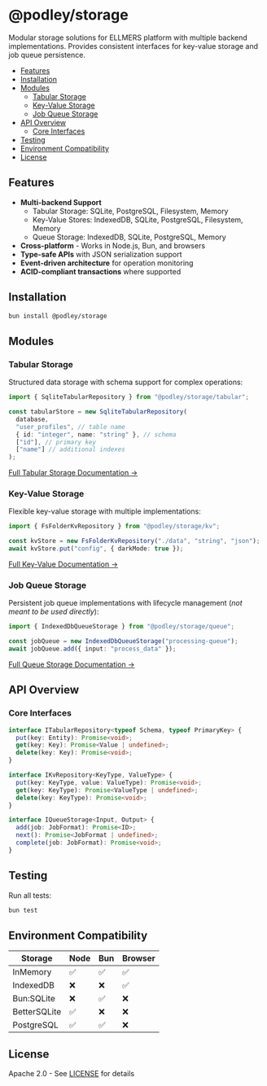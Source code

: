 # @podley/storage

Modular storage solutions for ELLMERS platform with multiple backend implementations. Provides consistent interfaces for key-value storage and job queue persistence.

- [Features](#features)
- [Installation](#installation)
- [Modules](#modules)
  - [Tabular Storage](#tabular-storage)
  - [Key-Value Storage](#key-value-storage)
  - [Job Queue Storage](#job-queue-storage)
- [API Overview](#api-overview)
  - [Core Interfaces](#core-interfaces)
- [Testing](#testing)
- [Environment Compatibility](#environment-compatibility)
- [License](#license)

## Features

- **Multi-backend Support**
  - Tabular Storage: SQLite, PostgreSQL, Filesystem, Memory
  - Key-Value Stores: IndexedDB, SQLite, PostgreSQL, Filesystem, Memory
  - Queue Storage: IndexedDB, SQLite, PostgreSQL, Memory
- **Cross-platform** - Works in Node.js, Bun, and browsers
- **Type-safe APIs** with JSON serialization support
- **Event-driven architecture** for operation monitoring
- **ACID-compliant transactions** where supported

## Installation

```bash
bun install @podley/storage
```

## Modules

### Tabular Storage

Structured data storage with schema support for complex operations:

```typescript
import { SqliteTabularRepository } from "@podley/storage/tabular";

const tabularStore = new SqliteTabularRepository(
  database,
  "user_profiles", // table name
  { id: "integer", name: "string" }, // schema
  ["id"], // primary key
  ["name"] // additional indexes
);
```

[Full Tabular Storage Documentation →](./src/tabular/README.md)

### Key-Value Storage

Flexible key-value storage with multiple implementations:

```typescript
import { FsFolderKvRepository } from "@podley/storage/kv";

const kvStore = new FsFolderKvRepository("./data", "string", "json");
await kvStore.put("config", { darkMode: true });
```

[Full Key-Value Documentation →](./src/kv/README.md)

### Job Queue Storage

Persistent job queue implementations with lifecycle management (_not meant to be used directly_):

```typescript
import { IndexedDbQueueStorage } from "@podley/storage/queue";

const jobQueue = new IndexedDbQueueStorage("processing-queue");
await jobQueue.add({ input: "process_data" });
```

[Full Queue Storage Documentation →](./src/queue/README.md)

## API Overview

### Core Interfaces

```ts
interface ITabularRepository<typeof Schema, typeof PrimaryKey> {
  put(key: Entity): Promise<void>;
  get(key: Key): Promise<Value | undefined>;
  delete(key: Key): Promise<void>;
}

interface IKvRepository<KeyType, ValueType> {
  put(key: KeyType, value: ValueType): Promise<void>;
  get(key: KeyType): Promise<ValueType | undefined>;
  delete(key: KeyType): Promise<void>;
}

interface IQueueStorage<Input, Output> {
  add(job: JobFormat): Promise<ID>;
  next(): Promise<JobFormat | undefined>;
  complete(job: JobFormat): Promise<void>;
}
```

## Testing

Run all tests:

```bash
bun test
```

## Environment Compatibility

| Storage      | Node | Bun | Browser |
| ------------ | ---- | --- | ------- |
| InMemory     | ✅   | ✅  | ✅      |
| IndexedDB    | ❌   | ❌  | ✅      |
| Bun:SQLite   | ❌   | ✅  | ❌      |
| BetterSQLite | ✅   | ❌  | ❌      |
| PostgreSQL   | ✅   | ✅  | ❌      |

## License

Apache 2.0 - See [LICENSE](./LICENSE) for details
